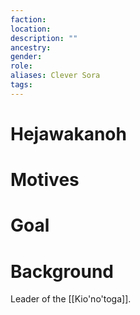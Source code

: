 ```yaml
---
faction:
location:
description: ""
ancestry:
gender:
role:
aliases: Clever Sora
tags:
---
```

# Hejawakanoh
# Motives



# Goal



# Background
Leader of the [[Kio'no'toga]]. 